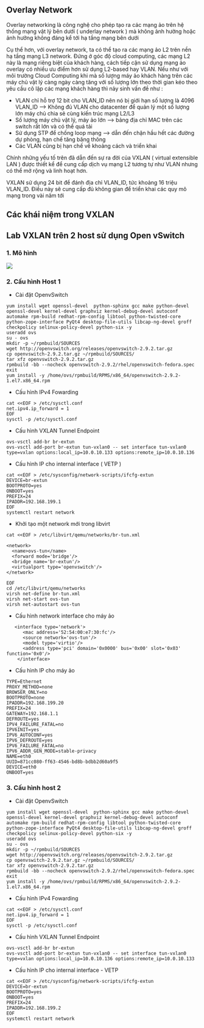 ## Overlay Network

Overlay networking là công nghệ cho phép tạo ra các mạng ảo trên hệ thống mạng vật lý bên dưới ( underlay network ) mà không ảnh hưởng hoặc ảnh hưởng không đáng kể tới hạ tầng mạng bên dưới

Cụ thể hơn, với overlay network, ta có thể tạo ra các mạng ảo L2 trên nền hạ tầng mạng L3 network. Đứng ở góc độ cloud computing, các mạng L2 này là mạng riêng biệt của khách hàng, cách tiếp cận sử dụng mạng ảo overlay có nhiều ưu điểm hơn sử dụng L2-based hay VLAN. Nếu như với môi trường Cloud Computing khi mà số lượng máy ảo khách hàng trên các máy chủ vật lý càng ngày càng tăng với số lượng lớn theo thời gian kéo theo yêu cầu cô lập các mạng khách hàng thì nảy sinh vấn đề như : 

  - VLAN chỉ hỗ trợ 12 bit cho VLAN_ID nên nó bị giới hạn số lượng là 4096 VLAN_ID --> Không đủ VLAN cho datacenter để quản lý một số lượng lớn máy chủ chia sẻ cùng kiến trúc mạng L2/L3
  - Số lượng máy chủ vật lý, máy ảo lớn --> bảng địa chỉ MAC trên các switch rất lớn và có thể quá tải
  - Sử dụng STP để chống loop mạng --> dẫn đến chặn hầu hết các đường dự phòng, hạn chế tăng băng thông
  - Các VLAN cũng bị hạn chế về khoảng cách và triển khai
  
Chính những yếu tố trên đã dẫn đến sự ra đời của VXLAN ( virtual extensible LAN ) được thiết kể để cung cấp dịch vụ mạng L2 tương tự như VLAN nhưng có thể mở rộng và linh hoạt hơn.

VXLAN sử dụng 24 bit để đánh địa chỉ VLAN_ID, tức khoảng 16 triệu VLAN_ID. Điều này sẽ cung cấp đủ không gian để triển khai các quy mô mạng trong vài năm tới

## Các khái niệm trong VXLAN

## Lab VXLAN trên 2 host sử dụng Open vSwitch

### 1. Mô hình 

<img src="https://github.com/vjnkvt/Images/blob/master/labvxlan.png">

### 2. Cấu hình Host 1 

- Cài đặt OpenvSwitch

```
yum install wget openssl-devel  python-sphinx gcc make python-devel openssl-devel kernel-devel graphviz kernel-debug-devel autoconf automake rpm-build redhat-rpm-config libtool python-twisted-core python-zope-interface PyQt4 desktop-file-utils libcap-ng-devel groff checkpolicy selinux-policy-devel python-six -y 
useradd ovs
su - ovs
mkdir -p ~/rpmbuild/SOURCES
wget http://openvswitch.org/releases/openvswitch-2.9.2.tar.gz
cp openvswitch-2.9.2.tar.gz ~/rpmbuild/SOURCES/
tar xfz openvswitch-2.9.2.tar.gz
rpmbuild -bb --nocheck openvswitch-2.9.2/rhel/openvswitch-fedora.spec
exit
yum install -y /home/ovs/rpmbuild/RPMS/x86_64/openvswitch-2.9.2-1.el7.x86_64.rpm
```

- Cấu hình IPv4 Fowarding

```
cat <<EOF > /etc/sysctl.conf
net.ipv4.ip_forward = 1
EOF
sysctl -p /etc/sysctl.conf
```

- Cấu hình VXLAN Tunnel Endpoint

```
ovs-vsctl add-br br-extun
ovs-vsctl add-port br-extun tun-vxlan0 -- set interface tun-vxlan0 type=vxlan options:local_ip=10.0.10.133 options:remote_ip=10.0.10.136
```

- Cấu hình IP cho internal interface ( VETP ) 

```
cat <<EOF > /etc/sysconfig/network-scripts/ifcfg-extun
DEVICE=br-extun
BOOTPROTO=yes
ONBOOT=yes
PREFIX=24
IPADDR=192.168.199.1
EOF
systemctl restart network
```

- Khởi tạo một network mới trong libvirt

```
cat <<EOF > /etc/libvirt/qemu/networks/br-tun.xml

<network>
  <name>ovs-tun</name>
  <forward mode='bridge'/>
  <bridge name='br-extun'/>
  <virtualport type='openvswitch'/>
</network>

EOF
cd /etc/libvirt/qemu/networks
virsh net-define br-tun.xml
virsh net-start ovs-tun
virsh net-autostart ovs-tun
```

- Cấu hình network interface cho máy ảo 

```
   <interface type='network'>
      <mac address='52:54:00:e7:30:fc'/>
      <source network='ovs-tun'/>
      <model type='virtio'/>
      <address type='pci' domain='0x0000' bus='0x00' slot='0x03' function='0x0'/>
    </interface>
```

- Cấu hình IP cho máy ảo 

```
TYPE=Ethernet
PROXY_METHOD=none
BROWSER_ONLY=no
BOOTPROTO=none
IPADDR=192.168.199.20
PREFIX=24
GATEWAY=192.168.1.1
DEFROUTE=yes
IPV4_FAILURE_FATAL=no
IPV6INIT=yes
IPV6_AUTOCONF=yes
IPV6_DEFROUTE=yes
IPV6_FAILURE_FATAL=no
IPV6_ADDR_GEN_MODE=stable-privacy
NAME=eth0
UUID=871cc080-ff63-4546-bd8b-bdbb2d60a9f5
DEVICE=eth0
ONBOOT=yes
```

### 3. Cấu hình host 2 

- Cài đặt OpenvSwitch

```
yum install wget openssl-devel  python-sphinx gcc make python-devel openssl-devel kernel-devel graphviz kernel-debug-devel autoconf automake rpm-build redhat-rpm-config libtool python-twisted-core python-zope-interface PyQt4 desktop-file-utils libcap-ng-devel groff checkpolicy selinux-policy-devel python-six -y 
useradd ovs
su - ovs
mkdir -p ~/rpmbuild/SOURCES
wget http://openvswitch.org/releases/openvswitch-2.9.2.tar.gz
cp openvswitch-2.9.2.tar.gz ~/rpmbuild/SOURCES/
tar xfz openvswitch-2.9.2.tar.gz
rpmbuild -bb --nocheck openvswitch-2.9.2/rhel/openvswitch-fedora.spec
exit
yum install -y /home/ovs/rpmbuild/RPMS/x86_64/openvswitch-2.9.2-1.el7.x86_64.rpm
```

- Cấu hình IPv4 Fowarding

```
cat <<EOF > /etc/sysctl.conf
net.ipv4.ip_forward = 1
EOF
sysctl -p /etc/sysctl.conf
```

- Cấu hình VXLAN Tunnel Endpoint

```
ovs-vsctl add-br br-extun
ovs-vsctl add-port br-extun tun-vxlan0 -- set interface tun-vxlan0 type=vxlan options:local_ip=10.0.10.136 options:remote_ip=10.0.10.133
```

- Cấu hình IP cho internal interface - VETP

```
cat <<EOF > /etc/sysconfig/network-scripts/ifcfg-extun
DEVICE=br-extun
BOOTPROTO=yes
ONBOOT=yes
PREFIX=24
IPADDR=192.168.199.2
EOF
systemctl restart network
```

